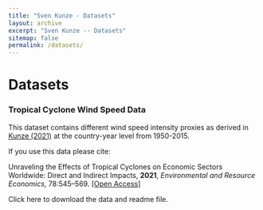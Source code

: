 ```yaml
---
title: "Sven Kunze - Datasets"
layout: archive
excerpt: "Sven Kunze -- Datasets"
sitemap: false
permalink: /datasets/
---
```


# Datasets


### Tropical Cyclone Wind Speed Data

This dataset contains different wind speed intensity proxies as derived in [Kunze (2021)](https://doi.org/10.1007/s10640-021-00541-5) at the country-year level from 1950-2015.

If you use this data please cite: 

Unraveling the Effects of Tropical Cyclones on Economic Sectors Worldwide: Direct and Indirect Impacts, **2021**, *Environmental and Resource Economics*, 78:545–569. [[Open Access]](https://doi.org/10.1007/s10640-021-00541-5)

Click here to download the data and readme file. 
